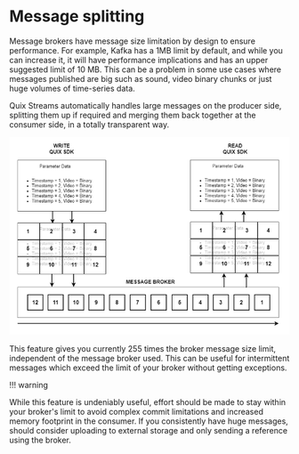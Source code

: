 # Message splitting

Message brokers have message size limitation by design to ensure performance. For example, Kafka has a 1MB limit by default, and while you can increase it, it will have performance implications and has an upper suggested limit of 10 MB. This can be a problem in some use cases where messages published are big such as sound, video binary chunks or just huge volumes of time-series data.

Quix Streams automatically handles large messages on the producer side, splitting them up if required and merging them back together at the consumer side, in a totally transparent way.

![High level of splitting / merging flow](../images/QuixStreamsSplitting.png)

This feature gives you currently 255 times the broker message size limit, independent of the message broker used. This can be useful for intermittent messages which exceed the limit of your broker without getting exceptions.

!!! warning

While this feature is undeniably useful, effort should be made to stay within your broker's limit to avoid complex commit limitations and increased memory footprint in the consumer. If you consistently have huge messages, should consider uploading to external storage and only sending a reference using the broker.
